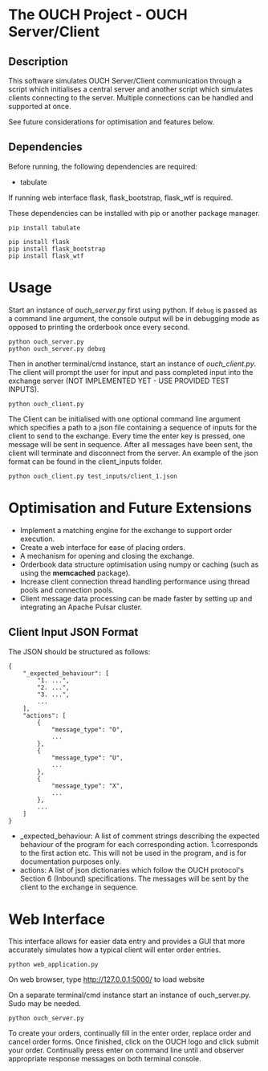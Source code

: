 # The OUCH Project - OUCH Server/Client

## Description

This software simulates OUCH Server/Client communication through a script which initialises a central server and another script which simulates clients connecting to the server. Multiple connections can be handled and supported at once.

See future considerations for optimisation and features below.

## Dependencies
Before running, the following dependencies are required:
- tabulate

If running web interface flask, flask_bootstrap, flask_wtf is required.

These dependencies can be installed with pip or another package manager.
```
pip install tabulate

pip install flask
pip install flask_bootstrap
pip install flask_wtf
```

# Usage

Start an instance of *ouch_server.py* first using python. If `debug` is passed as a command line argument, the console output will be in debugging mode as opposed to printing the orderbook once every second.
```
python ouch_server.py
python ouch_server.py debug
```

Then in another terminal/cmd instance, start an instance of *ouch_client.py*. The client will prompt the user for input and pass completed input into the exchange server (NOT IMPLEMENTED YET - USE PROVIDED TEST INPUTS).
```
python ouch_client.py
```

The Client can be initialised with one optional command line argument which specifies a path to a json file containing a sequence of inputs for the client to send to the exchange. Every time the enter key is pressed, one message will be sent in sequence. After all messages have been sent, the client will terminate and disconnect from the server. An example of the json format can be found in the client_inputs folder.

```
python ouch_client.py test_inputs/client_1.json
```

# Optimisation and Future Extensions

- Implement a matching engine for the exchange to support order execution.
- Create a web interface for ease of placing orders.
- A mechanism for opening and closing the exchange.
- Orderbook data structure optimisation using numpy or caching (such as using the **memcached** package).
- Increase client connection thread handling performance using thread pools and connection pools.
- Client message data processing can be made faster by setting up and integrating an Apache Pulsar cluster.

## Client Input JSON Format
The JSON should be structured as follows:
```
{
    "_expected_behaviour": [
        "1. ...",
        "2. ...",
        "3. ...",
        ...
    ],
    "actions": [
        {
            "message_type": "O",
            ...
        },
        {
            "message_type": "U",
            ...
        },
        {
            "message_type": "X",
            ...
        },
        ...
    ]
}
```
- _expected_behaviour: A list of comment strings describing the expected behaviour of the program for each corresponding action. 1.corresponds to the first action etc. This will not be used in the program, and is for documentation purposes only.
- actions: A list of json dictionaries which follow the OUCH protocol's Section 6 (Inbound) specifications. The messages will be sent by the client to the exchange in sequence.

# Web Interface
This interface allows for easier data entry and provides a GUI that more accurately simulates how a typical client will enter order entries.

```
python web_application.py
```
On web browser, type http://127.0.0.1:5000/ to load website

On a separate terminal/cmd instance start an instance of ouch_server.py. Sudo may be needed.

```
python ouch_server.py
```

To create your orders, continually fill in the enter order, replace order and cancel order forms. Once finished, click on the OUCH logo and click submit your order. Continually press enter on command line until and observer appropriate response messages on both terminal console.
